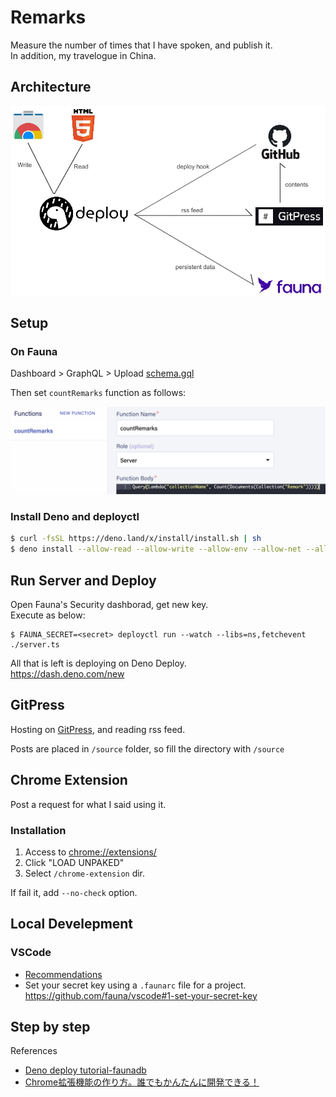 # Remarks

Measure the number of times that I have spoken, and publish it.  
In addition, my travelogue in China.

## Architecture

![](./architecture.jpg)

## Setup

### On Fauna

Dashboard > GraphQL > Upload [schema.gql](./schema.gql)

Then set `countRemarks` function as follows:

![](./setup_function_on_fauna.png)

### Install Deno and deployctl

```bash
$ curl -fsSL https://deno.land/x/install/install.sh | sh
$ deno install --allow-read --allow-write --allow-env --allow-net --allow-run --no-check -f https://deno.land/x/deploy/deployctl.ts
```

## Run Server and Deploy

Open Fauna's Security dashborad, get new key.  
Execute as below:

```
$ FAUNA_SECRET=<secret> deployctl run --watch --libs=ns,fetchevent ./server.ts
```

All that is left is deploying on Deno Deploy.  
https://dash.deno.com/new

## GitPress

Hosting on [GitPress](https://gitpress.io), and reading rss feed.

Posts are placed in `/source` folder, so fill the directory with `/source`

## Chrome Extension

Post a request for what I said using it.

### Installation

1. Access to [chrome://extensions/](chrome://extensions/)
1. Click "LOAD UNPAKED"
1. Select `/chrome-extension` dir.

If fail it, add `--no-check` option.

## Local Develepment

### VSCode

- [Recommendations](/.vscode/extensions.json)
- Set your secret key using a `.faunarc` file for a project.\
https://github.com/fauna/vscode#1-set-your-secret-key

## Step by step

References

- [Deno deploy tutorial-faunadb](https://deno.com/deploy/docs/tutorial-faunadb)
- [Chrome拡張機能の作り方。誰でもかんたんに開発できる！](https://original-game.com/how-to-make-chrome-extensions/)
